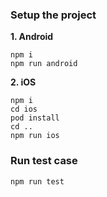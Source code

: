 ### Setup the project

**1. Android**
```
npm i
npm run android
```

**2. iOS**

```
npm i
cd ios
pod install
cd ..
npm run ios
```

### Run test case

```
npm run test
```